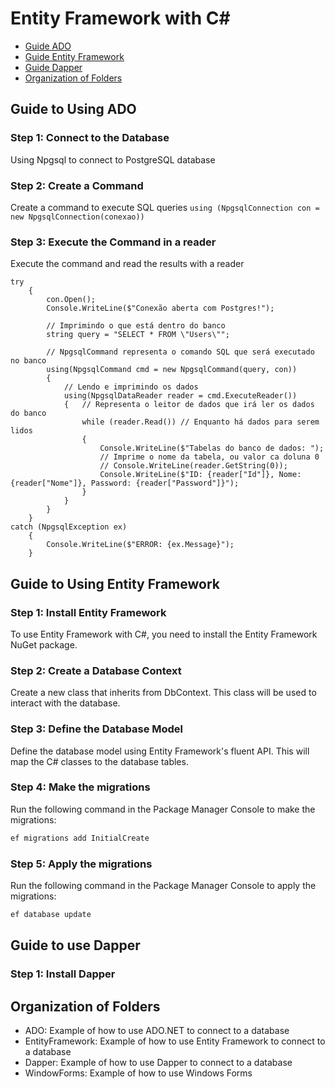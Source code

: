 # Entity Framework with C#

- [Guide ADO](#guide-to-using-ado)
- [Guide Entity Framework](#guide-to-using-entity-framework)
- [Guide Dapper](#guide-to-using-dapper)
- [Organization of Folders](#organization-of-folders)

## Guide to Using ADO

### Step 1: Connect to the Database
Using Npgsql to connect to PostgreSQL database

### Step 2: Create a Command
Create a command to execute SQL queries
```using (NpgsqlConnection con = new NpgsqlConnection(conexao))```

### Step 3: Execute the Command in a reader
Execute the command and read the results with a reader
```
try
    {
        con.Open();
        Console.WriteLine($"Conexão aberta com Postgres!");

        // Imprimindo o que está dentro do banco
        string query = "SELECT * FROM \"Users\"";

        // NpgsqlCommand representa o comando SQL que será executado no banco
        using(NpgsqlCommand cmd = new NpgsqlCommand(query, con))
        {
            // Lendo e imprimindo os dados
            using(NpgsqlDataReader reader = cmd.ExecuteReader())
            {   // Representa o leitor de dados que irá ler os dados do banco
                while (reader.Read()) // Enquanto há dados para serem lidos
                {
                    Console.WriteLine($"Tabelas do banco de dados: ");
                    // Imprime o nome da tabela, ou valor ca doluna 0
                    // Console.WriteLine(reader.GetString(0));
                    Console.WriteLine($"ID: {reader["Id"]}, Nome: {reader["Nome"]}, Password: {reader["Password"]}");                  
                }
            }
        }
    }
catch (NpgsqlException ex)
    {
        Console.WriteLine($"ERROR: {ex.Message}");
    }
```


## Guide to Using Entity Framework

### Step 1: Install Entity Framework
To use Entity Framework with C#, you need to install the Entity Framework NuGet package.

### Step 2: Create a Database Context
Create a new class that inherits from DbContext. This class will be used to interact with the database.

### Step 3: Define the Database Model
Define the database model using Entity Framework's fluent API. This will map the C# classes to the database tables.

### Step 4: Make the migrations
Run the following command in the Package Manager Console to make the migrations:

```sh
ef migrations add InitialCreate
```

### Step 5: Apply the migrations
Run the following command in the Package Manager Console to apply the migrations:

```sh
ef database update
```

## Guide to use Dapper

### Step 1: Install Dapper

## Organization of Folders

- ADO: Example of how to use ADO.NET to connect to a database
- EntityFramework: Example of how to use Entity Framework to connect to a database
- Dapper: Example of how to use Dapper to connect to a database
- WindowForms: Example of how to use Windows Forms

